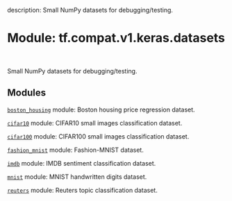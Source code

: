 description: Small NumPy datasets for debugging/testing.

<div itemscope itemtype="http://developers.google.com/ReferenceObject">
<meta itemprop="name" content="tf.compat.v1.keras.datasets" />
<meta itemprop="path" content="Stable" />
</div>

# Module: tf.compat.v1.keras.datasets

<!-- Insert buttons and diff -->

<table class="tfo-notebook-buttons tfo-api nocontent" align="left">

</table>



Small NumPy datasets for debugging/testing.



## Modules

[`boston_housing`](../../../../tf/compat/v1/keras/datasets/boston_housing.md) module: Boston housing price regression dataset.

[`cifar10`](../../../../tf/compat/v1/keras/datasets/cifar10.md) module: CIFAR10 small images classification dataset.

[`cifar100`](../../../../tf/compat/v1/keras/datasets/cifar100.md) module: CIFAR100 small images classification dataset.

[`fashion_mnist`](../../../../tf/compat/v1/keras/datasets/fashion_mnist.md) module: Fashion-MNIST dataset.

[`imdb`](../../../../tf/compat/v1/keras/datasets/imdb.md) module: IMDB sentiment classification dataset.

[`mnist`](../../../../tf/compat/v1/keras/datasets/mnist.md) module: MNIST handwritten digits dataset.

[`reuters`](../../../../tf/compat/v1/keras/datasets/reuters.md) module: Reuters topic classification dataset.

